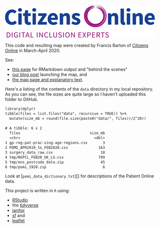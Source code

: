 ![Citizens Online logo](co_logo_smaller.png)

This code and resulting map were created by Francis Barton of [Citizens Online][co-www] in March-April 2020.

See:
* [this page][coh-map] for RMarkdown output and "behind the scenes"
* [our blog post][co-www-blog] launching the map, and
* [the map page and explanatory text][co-www-map].

Here's a listing of the contents of the `data` directory in my local repository.
As you can see, the file sizes are quite large so I haven't uploaded this folder to GitHub.

```{r}
library(dplyr)
tibble(files = list.files("data", recursive = TRUE)) %>% 
  mutate(size_mb = round(file.size(paste0("data/", files))/2^20))

# A tibble: 6 x 2
  files                                size_mb
  <chr>                                  <dbl>
1 gp-reg-pat-prac-sing-age-regions.csv       3
2 POMI_APR2019_to_FEB2020.csv              163
3 surgery_data_raw.csv                      18
4 tmp/NSPCL_FEB20_UK_LU.csv                799
5 tmp/ons_postcode_data.zip                 45
6 tmp/pomi_1920.zip                          6
```

Look at [`pomi_data_dictionary.txt`][] for descriptions of the Patient Online data.


This project is written in `R` using:
* [RStudio][rstudio]
* the [tidyverse][]
* [janitor][]
* [sf][] and
* [leaflet][]


[co-www]: https://www.citizensonline.org.uk/
[coh-map]: https://citizens-online.github.io/cohealthmapr/
[co-www-blog]: https://www.citizensonline.org.uk/digital-exclusion-gp-map/
[co-www-map]: https://www.citizensonline.org.uk/gp-map/
[rstudio]: https://rstudio.com/
[tidyverse]: https://www.tidyverse.org/
[janitor]: https://sfirke.github.io/janitor/
[sf]: https://r-spatial.github.io/sf/
[leaflet]: https://rstudio.github.io/leaflet/
